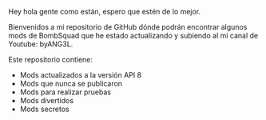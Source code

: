 Hey hola gente como están, espero que estén de lo mejor.

Bienvenidos a mi repositorio de GitHub dónde podrán encontrar algunos mods de BombSquad que he estado actualizando y subiendo al mi canal de Youtube: byANG3L.

Este repositorio contiene:
- Mods actualizados a la versión API 8
- Mods que nunca se publicaron
- Mods para realizar pruebas
- Mods divertidos
- Mods secretos
